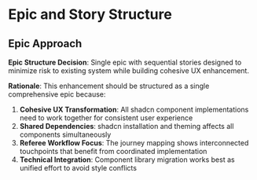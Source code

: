 # Epic and Story Structure

## Epic Approach
**Epic Structure Decision**: Single epic with sequential stories designed to minimize risk to existing system while building cohesive UX enhancement.

**Rationale**: This enhancement should be structured as a single comprehensive epic because:
1. **Cohesive UX Transformation**: All shadcn component implementations need to work together for consistent user experience
2. **Shared Dependencies**: shadcn installation and theming affects all components simultaneously  
3. **Referee Workflow Focus**: The journey mapping shows interconnected touchpoints that benefit from coordinated implementation
4. **Technical Integration**: Component library migration works best as unified effort to avoid style conflicts